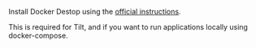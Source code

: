 Install Docker Destop using the [official instructions](https://docs.docker.com/desktop/install/mac-install/).

This is required for Tilt, and if you want to run applications locally using docker-compose.